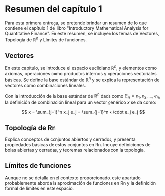# Resumen del capítulo 1

Para esta primera entrega, se pretende brindar un resumen de lo que contiene el capítulo 1 del libro "Introductory 
Mathematical Analysis for Quantitative Finance". En este resumen, se incluyen los temas de Vectores, Topología de $\mathbb{R}^n$ y Límites de funciones.


## Vectores

En este capítulo, se introduce el espacio euclidiano $\mathbb{R}^n$, y elementos como axiomas, operaciones como productos internos y operaciones vectoriales básicas. Se define la base estándar de $\mathbb{R}^n$ y se explica la representación de vectores como combinaciones lineales.

Con la introducción de la base estándar de $\mathbb{R}^n$ dada como $\mathbb{E}_n = {e_1, e_2, \ldots, e_n}$, la definición de combinación lineal para un vector genérico $x$ se da como:

$$ x = \sum_{j=1}^n x_j e_j = \sum_{j=1}^n x \cdot e_j e_j $$


## Topología de Rn

Explica conceptos de conjuntos abiertos y cerrados, y presenta propiedades básicas de estos conjuntos en Rn. Incluye definiciones de bolas abiertas y cerradas, y teoremas relacionados con la topología.


## Límites de funciones

Aunque no se detalla en el contexto proporcionado, este apartado probablemente aborda la aproximación de funciones en Rn y la definición formal de límites en este espacio.